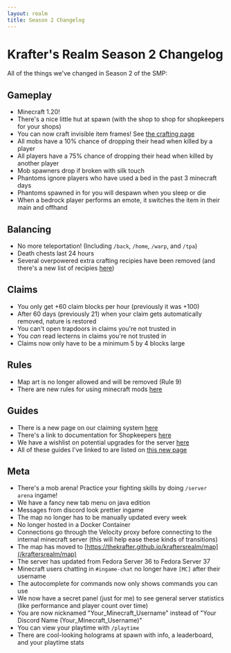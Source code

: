 ```yaml
---
layout: realm
title: Season 2 Changelog
---
```

# Krafter's Realm Season 2 Changelog
All of the things we've changed in Season 2 of the SMP:


## Gameplay
- Minecraft 1.20!
- There's a nice little hut at spawn (with the shop to shop for shopkeepers for your shops)
- You can now craft invisible item frames! See [the crafting page](/kraftersrealm/crafting)
- All mobs have a 10% chance of dropping their head when killed by a player
- All players have a 75% chance of dropping their head when killed by another player
- Mob spawners drop if broken with silk touch
- Phantoms ignore players who have used a bed in the past 3 minecraft days
- Phantoms spawned in for you will despawn when you sleep or die
- When a bedrock player performs an emote, it switches the item in their main and offhand

## Balancing
- No more teleportation! (Including `/back`, `/home`, `/warp`, and `/tpa`)
- Death chests last 24 hours
- Several overpowered extra crafting recipies have been removed (and there's a new list of recipies [here](/kraftersrealm/crafting))

## Claims
- You only get +60 claim blocks per hour (previously it was +100)
- After 60 days (previously 21) when your claim gets automatically removed, nature is restored
- You can't open trapdoors in claims you're not trusted in
- You *can* read lecterns in claims you're not trusted in
- Claims now only have to be a minimum 5 by 4 blocks large

## Rules
- Map art is no longer allowed and will be removed (Rule 9)
- There are new rules for using minecraft mods [here](/kraftersrealm/mods)

## Guides
- There is a new page on our claiming system [here](/kraftersrealm/claims)
- There's a link to documentation for Shopkeepers [here](/kraftersrealm/shopkeepers)
- We have a wishlist on potential upgrades for the server [here](/kraftersrealm/wishlist)
- All of these guides I've linked to are listed on [this new page](/kraftersrealm)

## Meta
- There's a mob arena! Practice your fighting skills by doing `/server arena` ingame!
- We have a fancy new tab menu on java edition
- Messages from discord look prettier ingame
- The map no longer has to be manually updated every week
- No longer hosted in a Docker Container
- Connections go through the Velocity proxy before connecting to the internal minecraft server (this will help ease these kinds of transitions)
- The map has moved to [https://thekrafter.github.io/kraftersrealm/map](/kraftersrealm/map)
- The server has updated from Fedora Server 36 to Fedora Server 37
- Minecraft users chatting in `#ingame-chat` no longer have `[MC]` after their username
- The autocomplete for commands now only shows commands you can use
- We now have a secret panel (just for me) to see general server statistics (like performance and player count over time)
- You are now nicknamed "Your_Minecraft_Username" instead of "Your Discord Name (Your_Minecraft_Username)"
- You can view your playtime with `/playtime`
- There are cool-looking holograms at spawn with info, a leaderboard, and your playtime stats


